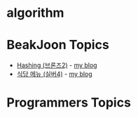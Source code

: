 # algorithm

# BeakJoon Topics

- [Hashing (브론즈2)](백준/Bronze/15829. Hashing) - [my blog](https://velog.io/@sun-8/99클럽-코테-스터디-7일차-TIL-Hashing)
- [식당 메뉴 (실버4)](백준/Silver/26043. 식당 메뉴) - [my blog](https://velog.io/@sun-8/99클럽-코테-스터디-14일차-TIL-식당-메뉴)

# Programmers Topics
